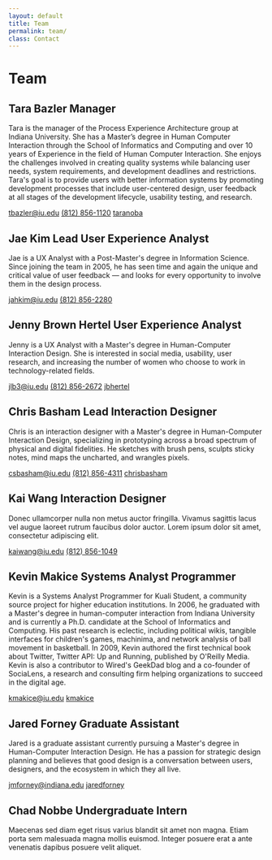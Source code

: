 ```yaml
---
layout: default
title: Team
permalink: team/
class: Contact
---
```


# Team

## Tara Bazler <span class="subtitle">Manager</span>
Tara is the manager of the Process Experience Architecture group at Indiana University. She has a Master’s degree in Human Computer Interaction through the School of Informatics and Computing and over 10 years of Experience in the field of Human Computer Interaction. She enjoys the challenges involved in creating quality systems while balancing user needs, system requirements, and development deadlines and restrictions. Tara's goal is to provide users with better information systems by promoting development processes that include user-centered design, user feedback at all stages of the development lifecycle, usability testing, and research.

<a href="mailto:tbazler@iu.edu" class="Contact-method Contact-method--email">tbazler@iu.edu</a>
<a href="tel:+18128561120" class="Contact-method Contact-method--tel tel">(812) 856-1120</a>
<a href="https://twitter.com/taranoba" title="Follow Tara on Twitter" class="Contact-method Contact-method--twitter">taranoba</a>

## Jae Kim <span class="subtitle">Lead User Experience Analyst</span>
Jae is a UX Analyst with a Post-Master's degree in Information Science. Since joining the team in 2005, he has seen time and again the unique and critical value of user feedback &mdash; and looks for every opportunity to involve them in the design process.

<a href="mailto:jahkim@iu.edu" class="Contact-method Contact-method--email">jahkim@iu.edu</a>
<a href="tel:+18128562280" class="Contact-method Contact-method--tel tel">(812) 856-2280</a>

## Jenny Brown Hertel <span class="subtitle">User Experience Analyst</span>
Jenny is a UX Analyst with a Master's degree in Human-Computer Interaction Design. She is interested in social media, usability, user research, and increasing the number of women who choose to work in technology-related fields.

<a href="mailto:jlb3@iu.edu" class="Contact-method Contact-method--email">jlb3@iu.edu</a>
<a href="tel:+18128562672" class="Contact-method Contact-method--tel tel">(812) 856-2672</a>
<a href="https://twitter.com/jbhertel" title="Follow Jenny on Twitter" class="Contact-method Contact-method--twitter">jbhertel</a>

## Chris Basham <span class="subtitle">Lead Interaction Designer</span>
Chris is an interaction designer with a Master's degree in Human-Computer Interaction Design, specializing in prototyping across a broad spectrum of physical and digital fidelities. He sketches with brush pens, sculpts sticky notes, mind maps the uncharted, and wrangles pixels.

<a href="mailto:csbasham@iu.edu" class="Contact-method Contact-method--email">csbasham@iu.edu</a>
<a href="tel:+18128564311" class="Contact-method Contact-method--tel tel">(812) 856-4311</a>
<a href="https://twitter.com/chrisbasham" title="Follow Chris on Twitter" class="Contact-method Contact-method--twitter">chrisbasham</a>

## Kai Wang <span class="subtitle">Interaction Designer</span>
Donec ullamcorper nulla non metus auctor fringilla. Vivamus sagittis lacus vel augue laoreet rutrum faucibus dolor auctor. Lorem ipsum dolor sit amet, consectetur adipiscing elit.

<a href="mailto:kaiwang@iu.edu" class="Contact-method Contact-method--email">kaiwang@iu.edu</a>
<a href="tel:+18128561049" class="Contact-method Contact-method--tel tel">(812) 856-1049</a>

## Kevin Makice <span class="subtitle">Systems Analyst Programmer</span>
Kevin is a Systems Analyst Programmer for Kuali Student, a community source project for higher education institutions. In 2006, he graduated with a Master's degree in human-computer interaction from Indiana University and is currently a Ph.D. candidate at the School of Informatics and Computing. His past research is eclectic, including political wikis, tangible interfaces for children's games, machinima, and network analysis of ball movement in basketball. In 2009, Kevin authored the first technical book about Twitter, Twitter API: Up and Running, published by O'Reilly Media. Kevin is also a contributor to Wired's GeekDad blog and a co-founder of SociaLens, a research and consulting firm helping organizations to succeed in the digital age.

<a href="mailto:kmakice@iu.edu" class="Contact-method Contact-method--email">kmakice@iu.edu</a>
<a href="https://twitter.com/kmakice" title="Follow Kevin on Twitter" class="Contact-method Contact-method--twitter">kmakice</a>

## Jared Forney <span class="subtitle">Graduate Assistant</span>
Jared is a graduate assistant currently pursuing a Master's degree in Human-Computer Interaction Design. He has a passion for strategic design planning and believes that good design is a conversation between users, designers, and the ecosystem in which they all live. 

<a href="mailto:jmforney@indiana.edu" class="Contact-method Contact-method--email">jmforney@indiana.edu</a>
<a href="https://twitter.com/jaredforney" title="Follow Jared on Twitter" class="Contact-method Contact-method--twitter">jaredforney</a>

## Chad Nobbe <span class="subtitle">Undergraduate Intern</span>
Maecenas sed diam eget risus varius blandit sit amet non magna. Etiam porta sem malesuada magna mollis euismod. Integer posuere erat a ante venenatis dapibus posuere velit aliquet.